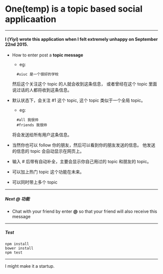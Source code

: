 # One(temp) is a topic based social applicaation
---
#### I (*Yiyi*) wrote this application when I felt extremely unhappy on September 22nd 2015.

* How to enter post a **topic message**  
  * eg:
  ```
    #uiuc 是一个很好的学校
  ```
    然后这个关注这个 topic 的人就会收到这条信息， 或者曾经在这个 topic 里面说过话的人都将收到这条信息。

* 默认状态下，会关注 #1 这个 topic, 这个 topic 类似于一个全局 topic。
  * eg:
  ```
    #all 我很帅
    #friends 我很帅
  ```
  将会发送给所有用户这条信息。

* 当然你也可以 follow 你的朋友，然后可以看到你的朋友发送的信息。 他发送的信息的 topic 会自动显示在网页上。

* 输入 # 后带有自动补全，主要会显示你自己用过的 topic 和朋友的 topic。  

* 可以加上热门 topic 这个功能在未来。

* 可以同时带上多个 topic

---
##### Next @ 功能

* Chat with your friend by enter **@** so that your friend will also receive this message

---
##### Test
```
npm install
bower install
npm test
```
---
I might make it a startup.
